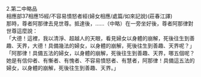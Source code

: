 2.第二中略品  
相應部37相應15經/不容易憤怒者經(婦女相應/處篇/如來記說)(莊春江譯)  
那時，尊者阿那律去見世尊。抵達後，……（中略）在一旁坐好後，尊者阿那律對世尊這麼說：  
「大德！這裡，我以清淨、超越人的天眼，看見婦女以身體的崩解，死後往生到善趣、天界，大德！具備幾法的婦女，以身體的崩解，死後往生到善趣、天界呢？」  
「阿那律！具備五法的婦女，以身體的崩解，死後往生到善趣、天界，哪五個呢？她是有信仰者、有慚者、有愧者、不容易憤怒者、有慧者，阿那律！具備這五法的婦女，以身體的崩解，死後往生到善趣、天界。」  
  
  
